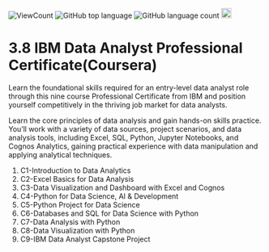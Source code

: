 ![ViewCount](<https://views.whatilearened.today/views/github/BDFD-LearningGround/IBM-Data-Analyst-Professional-Certificate_Coursera_/.svg?cache=remove>)
![GitHub top language](<https://img.shields.io/github/languages/top/BDFD-LearningGround/IBM-Data-Analyst-Professional-Certificate_Coursera_/?style=flat>)
![GitHub language count](https://img.shields.io/github/languages/count/BDFD-LearningGround/IBM-Data-Analyst-Professional-Certificate_Coursera_/?style=flat)
<img height=20 src="https://cdn.jsdelivr.net/gh/bdfd/Personal_Image_Repo/7.Color-Icon/Status/On_Progress.svg" alt="bdfd" />

# 3.8 IBM Data Analyst Professional Certificate(Coursera)
Learn the foundational skills required for an entry-level data analyst role through this nine course Professional Certificate from IBM and position yourself competitively in the thriving job market for data analysts.

Learn the core principles of data analysis and gain hands-on skills practice. You’ll work with a variety of data sources, project scenarios, and data analysis tools, including Excel, SQL, Python, Jupyter Notebooks, and Cognos Analytics, gaining practical experience with data manipulation and applying analytical techniques.

1. C1-Introduction to Data Analytics
2. C2-Excel Basics for Data Analysis
3. C3-Data Visualization and Dashboard with Excel and Cognos
4. C4-Python for Data Science, AI & Development
5. C5-Python Project for Data Science
6. C6-Databases and SQL for Data Science with Python
7. C7-Data Analysis with Python
8. C8-Data Visualization with Python
9. C9-IBM Data Analyst Capstone Project
